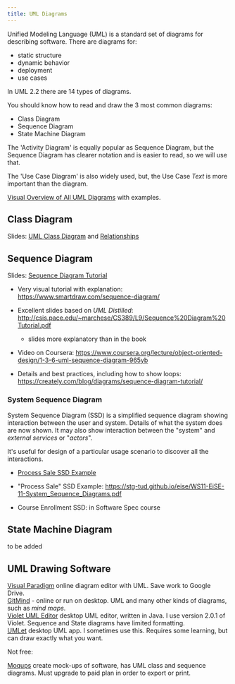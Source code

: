 ```yaml
---
title: UML Diagrams
---
```


Unified Modeling Language (UML) is a standard set of diagrams for describing software.  There are diagrams for:

* static structure
* dynamic behavior
* deployment
* use cases

In UML 2.2 there are 14 types of diagrams. 

You should know how to read and draw the 3 most common diagrams:

* Class Diagram
* Sequence Diagram
* State Machine Diagram

The 'Activity Diagram' is equally popular as Sequence Diagram,
but the Sequence Diagram has clearer notation and is easier to read,
so we will use that.

The 'Use Case Diagram' is also widely used, but, the Use Case *Text* is more important than the diagram.

[Visual Overview of All UML Diagrams](https://creately.com/blog/diagrams/uml-diagram-types-examples) with examples.


## Class Diagram

Slides: [UML Class Diagram](UML-Class-Diagram.pdf) and [Relationships](UML-Class-Relationships.pdf)

## Sequence Diagram

Slides: [Sequence Diagram Tutorial](Sequence-Diagram-Tutorial.pdf)

* Very visual tutorial with explanation: https://www.smartdraw.com/sequence-diagram/

* Excellent slides based on *UML Distilled*: http://csis.pace.edu/~marchese/CS389/L9/Sequence%20Diagram%20Tutorial.pdf
  - slides more explanatory than in the book

* Video on Coursera: https://www.coursera.org/lecture/object-oriented-design/1-3-6-uml-sequence-diagram-965yb

* Details and best practices, including how to show loops: https://creately.com/blog/diagrams/sequence-diagram-tutorial/

### System Sequence Diagram

System Sequence Diagram (SSD) is a simplified sequence diagram showing 
interaction between the user and system.
Details of what the system does are now shown.
It may also show interaction between the "system" and *external services* or "*actors*".

It's useful for design of a particular usage scenario to discover all the
interactions.  

* [Process Sale SSD Example](Process-Sale-SSD-Example.pdf)

* "Process Sale" SSD Example: https://stg-tud.github.io/eise/WS11-EiSE-11-System_Sequence_Diagrams.pdf

* Course Enrollment SSD: in Software Spec course

## State Machine Diagram

to be added

## UML Drawing Software

[Visual Paradigm](https://visualparadigm.com) online diagram editor with UML. Save work to Google Drive.    
[GitMind](https://gitmind.com) - online or run on desktop. UML and many other kinds of diagrams, such as *mind maps*.    
[Violet UML Editor](https://sourceforge.net/projects/violet/) desktop UML editor, written in Java.  I use version 2.0.1 of Violet. Sequence and State diagrams have limited formatting.      
[UMLet](https://www.umlet.com/) desktop UML app. I sometimes use this. Requires some learning, but can draw exactly what you want.   

Not free:

[Moqups](https://moqups.com) create mock-ups of software, has UML class and sequence diagrams. Must upgrade to paid plan in order to export or print.


